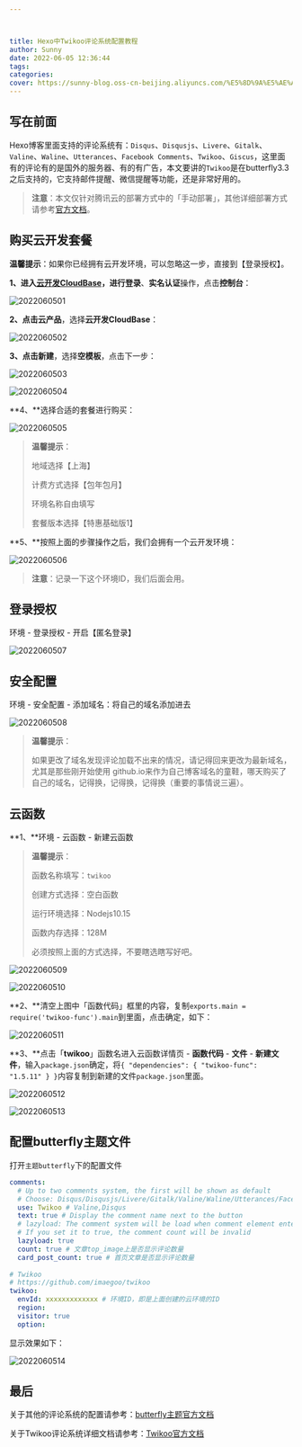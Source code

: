 ```yaml
---



title: Hexo中Twikoo评论系统配置教程
author: Sunny
date: 2022-06-05 12:36:44
tags:
categories:
cover: https://sunny-blog.oss-cn-beijing.aliyuncs.com/%E5%8D%9A%E5%AE%A2%E5%B0%81%E9%9D%A2%E5%9B%BE%E6%96%87%E4%BB%B6/cover2.jpg
---
```


## 写在前面

Hexo博客里面支持的评论系统有：`Disqus`、`Disqusjs`、`Livere`、`Gitalk`、`Valine`、`Waline`、`Utterances`、`Facebook Comments`、`Twikoo`、`Giscus`，这里面有的评论有的是国外的服务器、有的有广告，本文要讲的`Twikoo`是在butterfly3.3之后支持的，它支持邮件提醒、微信提醒等功能，还是非常好用的。

> **注意**：本文仅针对腾讯云的部署方式中的「手动部署」，其他详细部署方式请参考[官方文档](https://cloud.tencent.com/act?cps_key=44b3b34da3e3b77bae971b11ed4b2639&fromSource=gwzcw.3814800.3814800.3814800&utm_id=gwzcw.3814800.3814800.3814800&utm_medium=cps&page=cloudbase01)。

## 购买云开发套餐

**温馨提示**：如果你已经拥有云开发环境，可以忽略这一步，直接到【登录授权】。

**1、**进入[云开发CloudBase](https://cloud.tencent.com/act?cps_key=44b3b34da3e3b77bae971b11ed4b2639&fromSource=gwzcw.3814800.3814800.3814800&utm_id=gwzcw.3814800.3814800.3814800&utm_medium=cps&page=cloudbase01)，进行**登录**、**实名认证**操作，点击**控制台**：

![2022060501](https://sunny-blog.oss-cn-beijing.aliyuncs.com/20220605/2022060501.png)

**2、**点击**云产品**，选择**云开发CloudBase**：

![2022060502](https://sunny-blog.oss-cn-beijing.aliyuncs.com/20220605/2022060502.png)

**3、**点击**新建**，选择**空模板**，点击下一步：

![2022060503](https://sunny-blog.oss-cn-beijing.aliyuncs.com/20220605/2022060503.png)

![2022060504](https://sunny-blog.oss-cn-beijing.aliyuncs.com/20220605/2022060504.png)

**4、**选择合适的套餐进行购买：

![2022060505](https://sunny-blog.oss-cn-beijing.aliyuncs.com/20220605/2022060505.png)



> **温馨提示**：
>
> 地域选择【上海】
>
> 计费方式选择【包年包月】
>
> 环境名称自由填写
>
> 套餐版本选择【特惠基础版1】



**5、**按照上面的步骤操作之后，我们会拥有一个云开发环境：

![2022060506](https://sunny-blog.oss-cn-beijing.aliyuncs.com/20220605/2022060506-20220605154108387.png)

> **注意**：记录一下这个环境ID，我们后面会用。

## 登录授权

环境 - 登录授权 - 开启【匿名登录】

![2022060507](https://sunny-blog.oss-cn-beijing.aliyuncs.com/20220605/2022060507.png)

## 安全配置

环境 - 安全配置 - 添加域名：将自己的域名添加进去

![2022060508](https://sunny-blog.oss-cn-beijing.aliyuncs.com/20220605/2022060508.png)

> **温馨提示**：
>
> 如果更改了域名发现评论加载不出来的情况，请记得回来更改为最新域名，尤其是那些刚开始使用 github.io来作为自己博客域名的童鞋，哪天购买了自己的域名，记得换，记得换，记得换（重要的事情说三遍）。

## 云函数

**1、**环境 - 云函数 - 新建云函数

> **温馨提示**：
>
> 函数名称填写：`twikoo`
>
> 创建方式选择：空白函数
>
> 运行环境选择：Nodejs10.15
>
> 函数内存选择：128M
>
> 必须按照上面的方式选择，不要瞎选瞎写好吧。

![2022060509](https://sunny-blog.oss-cn-beijing.aliyuncs.com/20220605/2022060509.png)

![2022060510](https://sunny-blog.oss-cn-beijing.aliyuncs.com/20220605/2022060510.png)

**2、**清空上图中「函数代码」框里的内容，复制`exports.main = require('twikoo-func').main`到里面，点击确定，如下：

![2022060511](https://sunny-blog.oss-cn-beijing.aliyuncs.com/20220605/2022060511.png)

**3、**点击「**twikoo**」函数名进入云函数详情页 - **函数代码** - **文件** - **新建文件**，输入`package.json`确定，将`{ "dependencies": { "twikoo-func": "1.5.11" } }`内容复制到新建的文件`package.json`里面。

![2022060512](https://sunny-blog.oss-cn-beijing.aliyuncs.com/20220605/2022060512.png)

![2022060513](https://sunny-blog.oss-cn-beijing.aliyuncs.com/20220605/2022060513.png)

## 配置butterfly主题文件

打开`主题butterfly`下的配置文件

```yaml
comments:
  # Up to two comments system, the first will be shown as default
  # Choose: Disqus/Disqusjs/Livere/Gitalk/Valine/Waline/Utterances/Facebook Comments/Twikoo/Giscus/Remark42
  use: Twikoo # Valine,Disqus
  text: true # Display the comment name next to the button
  # lazyload: The comment system will be load when comment element enters the browser's viewport.
  # If you set it to true, the comment count will be invalid
  lazyload: true
  count: true # 文章top_image上是否显示评论数量
  card_post_count: true # 首页文章是否显示评论数量
  
# Twikoo
# https://github.com/imaegoo/twikoo
twikoo:
  envId: xxxxxxxxxxxxx # 环境ID，即是上面创建的云环境的ID
  region:
  visitor: true
  option:
```

显示效果如下：

![2022060514](https://sunny-blog.oss-cn-beijing.aliyuncs.com/20220605/2022060514.png)

## 最后

关于其他的评论系统的配置请参考：[butterfly主题官方文档](https://butterfly.js.org/posts/ceeb73f/)

关于Twikoo评论系统详细文档请参考：[Twikoo官方文档](https://twikoo.js.org/quick-start.html)

